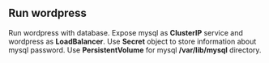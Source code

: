 ## Run wordpress
Run wordpress with database. Expose mysql as **ClusterIP** service and wordpress as **LoadBalancer**. Use **Secret** object to store information about mysql password. Use **PersistentVolume** for mysql **/var/lib/mysql** directory.
